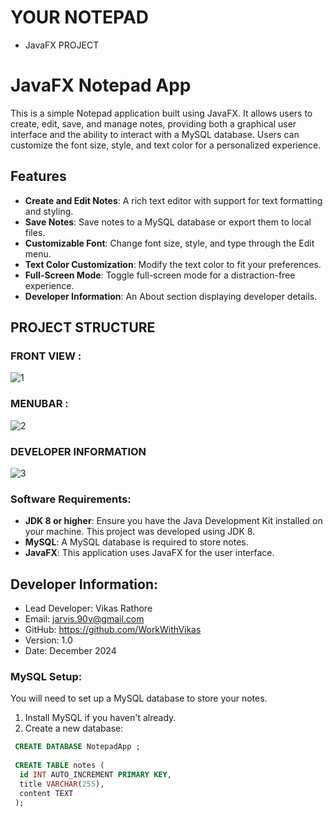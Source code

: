 # YOUR NOTEPAD
 -   JavaFX    PROJECT 
 

# JavaFX Notepad App

This is a simple Notepad application built using JavaFX. It allows users to create, edit, save, and manage notes, providing both a graphical user interface and the ability to interact with a MySQL database. Users can customize the font size, style, and text color for a personalized experience.

## Features

- **Create and Edit Notes**: A rich text editor with support for text formatting and styling.
- **Save Notes**: Save notes to a MySQL database or export them to local files.
- **Customizable Font**: Change font size, style, and type through the Edit menu.
- **Text Color Customization**: Modify the text color to fit your preferences.
- **Full-Screen Mode**: Toggle full-screen mode for a distraction-free experience.
- **Developer Information**: An About section displaying developer details.

## PROJECT STRUCTURE 
###  FRONT VIEW : 


  
![1](https://github.com/user-attachments/assets/8da7cb36-156c-4e99-b4f6-d35b3a799141)

 ### MENUBAR :

 
![2](https://github.com/user-attachments/assets/480c6758-4655-47a0-8487-ca756cfd2ca7)   

  ### DEVELOPER INFORMATION

  
![3](https://github.com/user-attachments/assets/0aebfc5b-addd-412f-aafe-0d7be8893a6e)



### Software Requirements:
- **JDK 8 or higher**: Ensure you have the Java Development Kit installed on your machine. This project was developed using JDK 8.
- **MySQL**: A MySQL database is required to store notes.
- **JavaFX**: This application uses JavaFX for the user interface.


## Developer Information:

- Lead Developer: Vikas Rathore
- Email: jarvis.90v@gmail.com
- GitHub: https://github.com/WorkWithVikas
- Version: 1.0
- Date: December 2024

### MySQL Setup:
You will need to set up a MySQL database to store your notes.

1. Install MySQL if you haven't already.
2. Create a new database:
   
  ```sql
   CREATE DATABASE NotepadApp ;
   
   CREATE TABLE notes (
    id INT AUTO_INCREMENT PRIMARY KEY,
    title VARCHAR(255),
    content TEXT
   );
